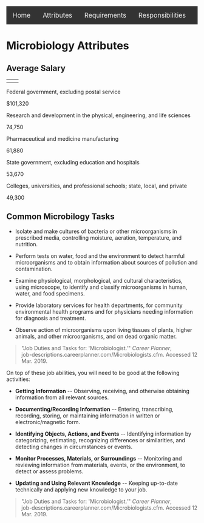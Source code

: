 <div style="background-color: #333;overflow:hidden;" class="topnav">  
<a style="float:left;color:#f2f2f2;text-align:center;text-decoration:none;font-size:17px;padding: 14px 16px;" class="active" href="index.html">Home</a>  
<a style="float:left;color:#f2f2f2;text-align:center;text-decoration:none;font-size:17px;padding: 14px 16px;" href="attributes.html">Attributes</a>
<a style="float:left;color:#f2f2f2;text-align:center;text-decoration:none;font-size:17px;padding: 14px 16px;" href="requirements.html">Requirements</a>
<a style="float:left;color:#f2f2f2;text-align:center;text-decoration:none;font-size:17px;padding: 14px 16px;" href="responsibilities.html">Responsibilities</a>  
</div>

# Microbiology Attributes
## Average Salary
|  |  |
|-|-|
|  |  |
Federal government, excluding postal service

$101,320

Research and development in the physical, engineering, and life sciences

74,750

Pharmaceutical and medicine manufacturing

61,880

State government, excluding education and hospitals

53,670

Colleges, universities, and professional schools; state, local, and private

49,300
## Common Microbilogy Tasks
- Isolate and make cultures of bacteria or other microorganisms in prescribed media, controlling moisture, aeration, temperature, and nutrition.  
  
- Perform tests on water, food and the environment to detect harmful microorganisms and to obtain information about sources of pollution and contamination.  
  
- Examine physiological, morphological, and cultural characteristics, using microscope, to identify and classify microorganisms in human, water, and food specimens.  
  
- Provide laboratory services for health departments, for community environmental health programs and for physicians needing information for diagnosis and treatment.  
  
- Observe action of microorganisms upon living tissues of plants, higher animals, and other microorganisms, and on dead organic matter.
>"Job Duties and Tasks for: 'Microbiologist.'" _Career Planner_,  
job-descriptions.careerplanner.com/Microbiologists.cfm. Accessed 12 Mar.  2019.

On top of these job abilities, you will need to be good at the following activities:

- **Getting Information** -- Observing, receiving, and otherwise obtaining information from all relevant sources.  
  
  

- **Documenting/Recording Information** -- Entering, transcribing, recording, storing, or maintaining information in written or electronic/magnetic form.  
  
  
- **Identifying Objects, Actions, and Events** -- Identifying information by categorizing, estimating, recognizing differences or similarities, and detecting changes in circumstances or events.  
  
  
- **Monitor Processes, Materials, or Surroundings** -- Monitoring and reviewing information from materials, events, or the environment, to detect or assess problems.  
  
  
- **Updating and Using Relevant Knowledge** -- Keeping up-to-date technically and applying new knowledge to your job.
>"Job Duties and Tasks for: 'Microbiologist.'" _Career Planner_,  
job-descriptions.careerplanner.com/Microbiologists.cfm. Accessed 12 Mar.  2019.
<!--stackedit_data:
eyJoaXN0b3J5IjpbMjA0NzAzMDUxMywxOTA5NjA4NTEzXX0=
-->